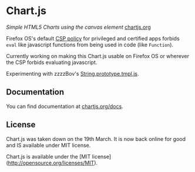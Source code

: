 Chart.js
=======
*Simple HTML5 Charts using the canvas element* [chartjs.org](http://www.chartjs.org)

Firefox OS's default [CSP policy](https://wiki.mozilla.org/Apps/Security#Default_CSP_policy) for privileged and certified apps forbids `eval` like javascript functions from being used in code (like `Function`).

Currently working on making this Chart.js usable on Firefox OS or wherever the CSP forbids evaluating javascript.

Experimenting with zzzzBov's [String.prototype.tmpl.js](https://github.com/zzzzBov/jsoop/blob/master/String.prototype.tmpl.js).


Documentation
-------
You can find documentation at [chartjs.org/docs](http://www.chartjs.org/docs).

License
-------
Chart.js was taken down on the 19th March. It is now back online for good and IS available under MIT license.

Chart.js is available under the [MIT license] (http://opensource.org/licenses/MIT).
